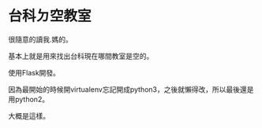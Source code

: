 # 台科ㄉ空教室

很隨意的讀我.媽的。

基本上就是用來找出台科現在哪間教室是空的。

使用Flask開發。

因為最開始的時候開virtualenv忘記開成python3，之後就懶得改，所以最後還是用python2。

大概是這樣。
